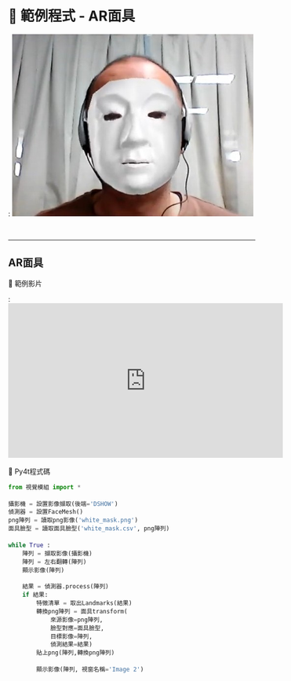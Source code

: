 # 🔰 範例程式 - AR面具


: ![AR面具](ar_mask.jpg)

<br/>

-------------------------------------

## AR面具

🎦 範例影片

: <iframe width="560" height="315" src="https://www.youtube.com/embed/-rWygtI_UGo" frameborder="0" allow="accelerometer; autoplay; encrypted-media; gyroscope; picture-in-picture" allowfullscreen></iframe>

📄 Py4t程式碼

```python
from 視覺模組 import *

攝影機 = 設置影像擷取(後端='DSHOW')
偵測器 = 設置FaceMesh()
png陣列 = 讀取png影像('white_mask.png')
面具臉型 = 讀取面具臉型('white_mask.csv', png陣列)

while True :
    陣列 = 擷取影像(攝影機)
    陣列 = 左右翻轉(陣列)
    顯示影像(陣列)
    
    結果 = 偵測器.process(陣列)
    if 結果:
        特徵清單 = 取出Landmarks(結果)
        轉換png陣列 = 面具transform(
            來源影像=png陣列,
            臉型對應=面具臉型,
            目標影像=陣列,
            偵測結果=結果)
        貼上png(陣列,轉換png陣列)
        
        顯示影像(陣列, 視窗名稱='Image 2')
```

<br/><br/>
